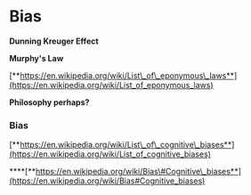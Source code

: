 # Bias

**Dunning Kreuger Effect**

**Murphy's Law**

[**https://en.wikipedia.org/wiki/List\_of\_eponymous\_laws**](https://en.wikipedia.org/wiki/List_of_eponymous_laws)

**Philosophy perhaps?**

### **Bias**

[**https://en.wikipedia.org/wiki/List\_of\_cognitive\_biases**](https://en.wikipedia.org/wiki/List_of_cognitive_biases)

\*\*\*\*[**https://en.wikipedia.org/wiki/Bias\#Cognitive\_biases**](https://en.wikipedia.org/wiki/Bias#Cognitive_biases)  


